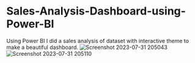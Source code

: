 # Sales-Analysis-Dashboard-using-Power-BI
Using Power BI I did a sales analysis of dataset with interactive theme to make a beautiful dashboard.
![Screenshot 2023-07-31 205043](https://github.com/Chinmoy-max/Sales-Analysis-Dashboard-using-Power-BI/assets/72815215/ba03a467-4d89-412f-a1b7-09e0c51ebed0)
![Screenshot 2023-07-31 205110](https://github.com/Chinmoy-max/Sales-Analysis-Dashboard-using-Power-BI/assets/72815215/3127efad-57b3-40a5-a755-444901882e8d)
